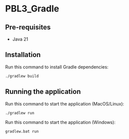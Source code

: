 # PBL3_Gradle

## Pre-requisites

- Java 21

## Installation

Run this command to install Gradle dependencies:

```bash
./gradlew build
```

## Running the application

Run this command to start the application (MacOS/Linux):

```bash
./gradlew run
```

Run this command to start the application (Windows):

```bash
gradlew.bat run
```
